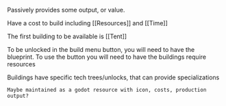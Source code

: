 Passively provides some output, or value.

Have a cost to build including [[Resources]] and [[Time]]

The first building to be available is  [[Tent]]

To be unlocked in the build menu button, you will need to have the blueprint.
To use the button you will need to have the buildings require resources

Buildings have specific tech trees/unlocks, that can provide specializations


`Maybe maintained as a godot resource with icon, costs, production output?`
